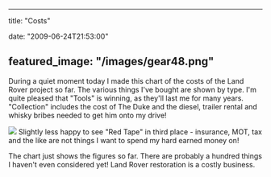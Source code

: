 
---
title: "Costs"

date: "2009-06-24T21:53:00"

featured_image: "/images/gear48.png"
---


During a quiet moment today I made this chart of the costs of the Land Rover project so far.  The various things I've bought are shown by type.  I'm quite pleased that "Tools" is winning, as they'll last me for many years.  "Collection" includes the cost of The Duke and the diesel, trailer rental and whisky bribes needed to get him onto my drive!

<a href="http://spreadsheets.google.com/pub?key=pFgOQWB594Xqt6oEhRQ-2Yg&oid=6&output=image"><img src="http://spreadsheets.google.com/pub?key=pFgOQWB594Xqt6oEhRQ-2Yg&oid=6&output=image"/></a>
Slightly less happy to see "Red Tape" in third place - insurance, MOT, tax and the like are not things I want to spend my hard earned money on!

The chart just shows the figures so far.  There are probably a hundred things I haven't even considered yet!  Land Rover restoration is a costly business.